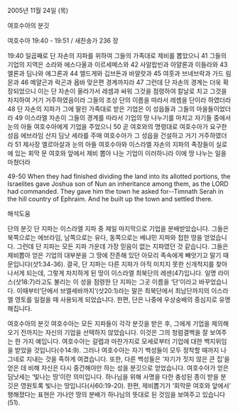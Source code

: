 2005년 11월 24일 (목)

여호수아의 분깃



여호수아 19:40 - 19:51 / 새찬송가 236 장


19:40 일곱째로 단 자손의 지파를 위하여 그들의 가족대로 제비를 뽑았으니 41 그들의 기업의 지역은 소라와 에스다올과 이르세메스와 42 사알랍빈과 아얄론과 이들라와 43 엘론과 딤나와 에그론과 44 엘드게와 깁브돈과 바알랏과 45 여훗과 브네브락과 가드 림몬과 46 메얄곤과 락곤과 욥바 맞은편 경계까지라 47 그런데 단 자손의 경계는 더욱 확장되었으니 이는 단 자손이 올라가서 레셈과 싸워 그것을 점령하여 칼날로 치고 그것을 차지하여 거기 거주하였음이라 그들의 조상 단의 이름을 따라서 레셈을 단이라 하였더라 48 단 자손의 지파가 그에 딸린 가족대로 받은 기업은 이 성읍들과 그들의 마을들이었더라 49 이스라엘 자손이 그들의 경계를 따라서 기업의 땅 나누기를 마치고 자기들 중에서 눈의 아들 여호수아에게 기업을 주었으니 50 곧 여호와의 명령대로 여호수아가 요구한 성읍 에브라임 산지 딤낫 세라를 주매 여호수아가 그 성읍을 건설하고 거기 거주하였더라 51 제사장 엘르아살과 눈의 아들 여호수아와 이스라엘 자손의 지파의 족장들이 실로에 있는 회막 문 여호와 앞에서 제비 뽑아 나눈 기업이 이러하니라 이에 땅 나누는 일을 마쳤더라 

49-50 When they had finished dividing the land into its allotted portions, the Israelites gave Joshua son of Nun an inheritance among them, as the LORD had commanded. They gave him the town he asked for--Timnath Serah in the hill country of Ephraim. And he built up the town and settled there.

해석도움





단의 분깃 
단 지파는 이스라엘 지파 중 제일 마지막으로 기업을 분배받았습니다. 그들은 북쪽으로는 에브라임, 남쪽으로는 유다, 동쪽으로는 베냐민 지파와 접한 땅을 얻었습니다. 그런데 단 지파는 모든 지파 가운데 가장 믿음이 없는 지파였던 것 같습니다. 그들은 제비뽑아 얻은 기업의 대부분을 그 땅에 잔존해 있던 아모리 족속에게 빼앗기고 말기 때문입니다(삿1:34-36). 결국, 단 지파는 다른 지파가 아직 미치지 못한 신개척지를 찾아 나서게 되는데, 그렇게 차지하게 된 땅이 이스라엘 최북단의 레센(47)입니다. 일명 라이스(삿18:7)라고도 불리는 이 성을 점령한 단 지파는 그곳 이름을 ‘단’이라고 바꾸었습니다. 이때부터’단에서 브엘세바까지’(삿20:1)라는 말은 최북단에서 최남단까지의 이스라엘 영토를 일컬을 때 사용되게 되었습니다. 한편, 단은 나중에 우상숭배의 중심지로 유명해집니다. 

여호수아의 분깃 
여호수아는 모든 지파들이 각각 분깃을 받은 후, 그에게 기업을 제의해오기 전까지는 자신의 기업을 선택하지 않았습니다. 이것은 그의 청렴결백을 잘 보여주는 한 가지 예입니다. 여호수아는 갈렙과 마찬가지로 모세로부터 기업에 대한 백지위임을 받았을 것입니다(수14:9). 그러나 여호수아는 자기 백성들이 모두 정착할 때까지 나그네로 지내는 것을 족하게 여겼습니다. 또한, 다른 백성들은 ‘자기가 짓지 않은 큰 집’을 얻은 데 비해 자신은 다시 중건해야만 하는 성을 분깃으로 얻었습니다. 여호수아가 얻은 딤낫세는 ‘빛나는 땅’이란 의미입니다. 하나님을 위해 사명을 다한 충성된 종이 받을 분깃은 영원토록 빛나는 땅입니다(사60:19-20). 한편, 제비뽑기가 ‘회막문 여호와 앞에서’ 행해졌다는 표현은 가나안 땅의 분배가 하나님의 뜻대로 된 것임을 보여주고 있습니다(51).